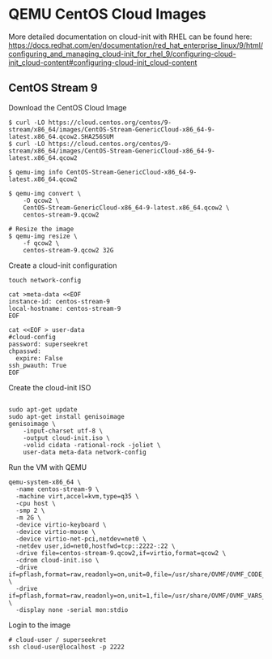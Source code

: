 # QEMU CentOS Cloud Images

More detailed documentation on cloud-init with RHEL can be found here:
https://docs.redhat.com/en/documentation/red_hat_enterprise_linux/9/html/configuring_and_managing_cloud-init_for_rhel_9/configuring-cloud-init_cloud-content#configuring-cloud-init_cloud-content

## CentOS Stream 9 

Download the CentOS Cloud Image
```
$ curl -LO https://cloud.centos.org/centos/9-stream/x86_64/images/CentOS-Stream-GenericCloud-x86_64-9-latest.x86_64.qcow2.SHA256SUM
$ curl -LO https://cloud.centos.org/centos/9-stream/x86_64/images/CentOS-Stream-GenericCloud-x86_64-9-latest.x86_64.qcow2

$ qemu-img info CentOS-Stream-GenericCloud-x86_64-9-latest.x86_64.qcow2

$ qemu-img convert \
    -O qcow2 \
    CentOS-Stream-GenericCloud-x86_64-9-latest.x86_64.qcow2 \
    centos-stream-9.qcow2

# Resize the image
$ qemu-img resize \
    -f qcow2 \
    centos-stream-9.qcow2 32G
```

Create a cloud-init configuration

```
touch network-config

cat >meta-data <<EOF
instance-id: centos-stream-9
local-hostname: centos-stream-9
EOF

cat <<EOF > user-data
#cloud-config
password: superseekret
chpasswd:
  expire: False
ssh_pwauth: True
EOF
```

Create the cloud-init ISO

```

sudo apt-get update
sudo apt-get install genisoimage
genisoimage \
    -input-charset utf-8 \
    -output cloud-init.iso \
    -volid cidata -rational-rock -joliet \
    user-data meta-data network-config
```

Run the VM with QEMU

```
qemu-system-x86_64 \
  -name centos-stream-9 \
  -machine virt,accel=kvm,type=q35 \
  -cpu host \
  -smp 2 \
  -m 2G \
  -device virtio-keyboard \
  -device virtio-mouse \
  -device virtio-net-pci,netdev=net0 \
  -netdev user,id=net0,hostfwd=tcp::2222-:22 \
  -drive file=centos-stream-9.qcow2,if=virtio,format=qcow2 \
  -cdrom cloud-init.iso \
  -drive if=pflash,format=raw,readonly=on,unit=0,file=/usr/share/OVMF/OVMF_CODE_4M.fd \
  -drive if=pflash,format=raw,readonly=on,unit=1,file=/usr/share/OVMF/OVMF_VARS_4M.fd \
  -display none -serial mon:stdio
```

Login to the image

```
# cloud-user / superseekret
ssh cloud-user@localhost -p 2222
```
